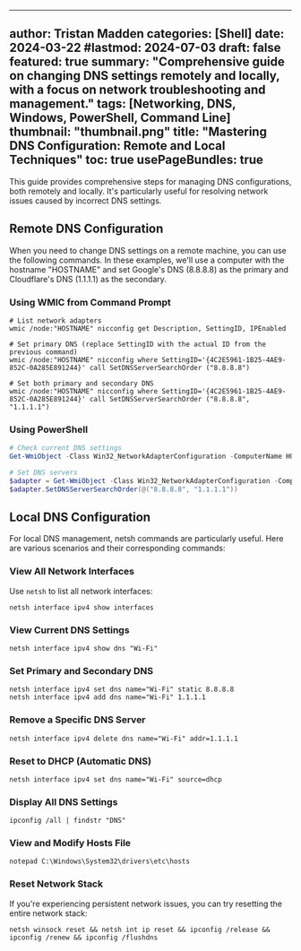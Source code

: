 
---
author: Tristan Madden
categories: [Shell]
date: 2024-03-22
#lastmod: 2024-07-03
draft: false
featured: true
summary: "Comprehensive guide on changing DNS settings remotely and locally, with a focus on network troubleshooting and management."
tags: [Networking, DNS, Windows, PowerShell, Command Line]
thumbnail: "thumbnail.png"
title: "Mastering DNS Configuration: Remote and Local Techniques"
toc: true
usePageBundles: true
---

This guide provides comprehensive steps for managing DNS configurations, both remotely and locally. It's particularly useful for resolving network issues caused by incorrect DNS settings.

## Remote DNS Configuration

When you need to change DNS settings on a remote machine, you can use the following commands. In these examples, we'll use a computer with the hostname "HOSTNAME" and set Google's DNS (8.8.8.8) as the primary and Cloudflare's DNS (1.1.1.1) as the secondary.

### Using WMIC from Command Prompt

```shell
# List network adapters
wmic /node:"HOSTNAME" nicconfig get Description, SettingID, IPEnabled

# Set primary DNS (replace SettingID with the actual ID from the previous command)
wmic /node:"HOSTNAME" nicconfig where SettingID='{4C2E5961-1B25-4AE9-852C-0A285E891244}' call SetDNSServerSearchOrder ("8.8.8.8")

# Set both primary and secondary DNS
wmic /node:"HOSTNAME" nicconfig where SettingID='{4C2E5961-1B25-4AE9-852C-0A285E891244}' call SetDNSServerSearchOrder ("8.8.8.8", "1.1.1.1")
```

### Using PowerShell

```powershell
# Check current DNS settings
Get-WmiObject -Class Win32_NetworkAdapterConfiguration -ComputerName HOSTNAME -Filter "IPEnabled = True" | Select-Object -Property Description, DNSServerSearchOrder

# Set DNS servers
$adapter = Get-WmiObject -Class Win32_NetworkAdapterConfiguration -ComputerName HOSTNAME -Filter "IPEnabled = True"
$adapter.SetDNSServerSearchOrder(@("8.8.8.8", "1.1.1.1"))
```

## Local DNS Configuration

For local DNS management, netsh commands are particularly useful. Here are various scenarios and their corresponding commands:

### View All Network Interfaces

Use `netsh` to list all network interfaces:

```shell
netsh interface ipv4 show interfaces
```

### View Current DNS Settings
```shell
netsh interface ipv4 show dns "Wi-Fi"
```

### Set Primary and Secondary DNS

```shell
netsh interface ipv4 set dns name="Wi-Fi" static 8.8.8.8
netsh interface ipv4 add dns name="Wi-Fi" 1.1.1.1
```

### Remove a Specific DNS Server

```shell
netsh interface ipv4 delete dns name="Wi-Fi" addr=1.1.1.1
```

### Reset to DHCP (Automatic DNS)

```shell
netsh interface ipv4 set dns name="Wi-Fi" source=dhcp
```

### Display All DNS Settings

```shell
ipconfig /all | findstr "DNS"
```

### View and Modify Hosts File

```shell
notepad C:\Windows\System32\drivers\etc\hosts
```

### Reset Network Stack

If you're experiencing persistent network issues, you can try resetting the entire network stack:

```shell
netsh winsock reset && netsh int ip reset && ipconfig /release && ipconfig /renew && ipconfig /flushdns
```
